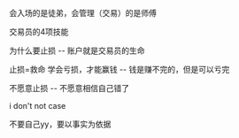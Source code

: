 会入场的是徒弟，会管理（交易）的是师傅

交易员的4项技能

为什么要止损 -- 账户就是交易员的生命

止损=救命
学会亏损，才能赢钱 -- 钱是赚不完的，但是可以亏完

不愿意止损 -- 不愿意相信自己错了

i don't not case 

不要自己yy，要以事实为依据


